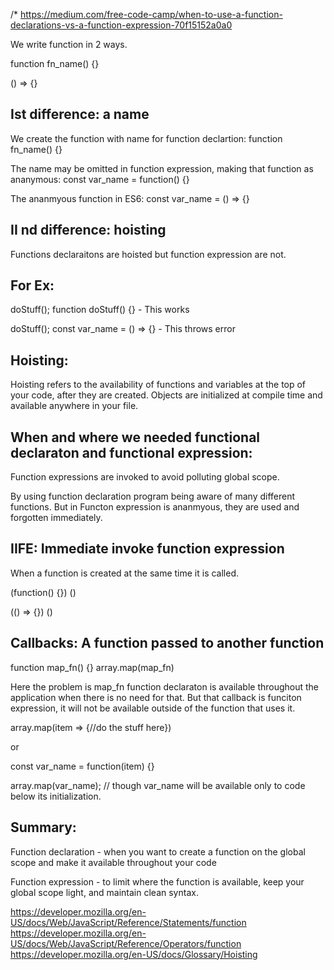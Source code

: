 /*
https://medium.com/free-code-camp/when-to-use-a-function-declarations-vs-a-function-expression-70f15152a0a0

We write function in 2 ways.

function fn_name() {}

() => {}

Ist difference: a name
-----------------------
We create the function with name for function declartion: function fn_name() {}

The name may be omitted in function expression, making that function as ananymous: const var_name = function() {}

The ananmyous function in ES6: const var_name = () => {}

II nd difference: hoisting
--------------------------
Functions declaraitons are hoisted but function expression are not.

For Ex:
--------

doStuff();
function doStuff() {} - This works

doStuff();
const var_name = () => {} - This throws error

Hoisting:
---------
Hoisting refers to the availability of functions and variables at the top of your code, after they are created.
Objects are initialized at compile time and available anywhere in your file.

When and where we needed functional declaraton and functional expression:
--------------------------------------------------------------------------

Function expressions are invoked to avoid polluting global scope.

By using function declaration program being aware of many different functions. But in Functon expression is ananmyous, they are used and forgotten immediately.

IIFE: Immediate invoke function expression
-------------------------------------------
When a function is created at the same time it is called.

(function() {}) ()

(() => {}) ()

Callbacks: A function passed to another function
-------------------------------------------------

function map_fn() {}
array.map(map_fn)

Here the problem is map_fn function declaraton is available throughout the application when there is no need for that. But that callback is funciton expression, it will not be available outside of the function that uses it.

array.map(item => {//do the stuff here})

or

const var_name = function(item) {}

array.map(var_name); // though var_name will be available only to code below its initialization.

Summary:
---------

Function declaration - when you want to create a function on the global scope and make it available throughout your code

Function expression - to limit where the function is available, keep your global scope light, and maintain clean syntax.

https://developer.mozilla.org/en-US/docs/Web/JavaScript/Reference/Statements/function
https://developer.mozilla.org/en-US/docs/Web/JavaScript/Reference/Operators/function
https://developer.mozilla.org/en-US/docs/Glossary/Hoisting
